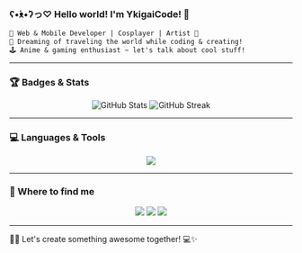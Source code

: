 ### ʕ•́ᴥ•̀ʔっ♡ Hello world! I'm YkigaiCode! 💖

```diff
🌸 Web & Mobile Developer | Cosplayer | Artist 🎨
🚀 Dreaming of traveling the world while coding & creating!
🕹️ Anime & gaming enthusiast ~ let's talk about cool stuff!
```
---

### 🏆 Badges & Stats
<p align="center">
  <img src="https://github-readme-stats.vercel.app/api?username=ykigaicode&show_icons=true&theme=tokyonight" alt="GitHub Stats" />
  <img src="https://github-readme-streak-stats.herokuapp.com/?user=ykigaicode&theme=tokyonight" alt="GitHub Streak" />
</p>

---

### 💻 Languages & Tools
<p align="center">
  <img src="https://skillicons.dev/icons?i=html,css,js,angular,react,python,cpp,wordpress" />
</p>

---

### 🌸 Where to find me
<p align="center">
  <a href="https://instagram.com/ykigaicode"><img src="https://img.shields.io/badge/Instagram-E1306C?style=for-the-badge&logo=instagram&logoColor=white"/></a>
  <a href="https://www.youtube.com/@ykigaicode"><img src="https://img.shields.io/badge/YouTube-FF0000?style=for-the-badge&logo=youtube&logoColor=white"/></a>
  <a href="https://www.linkedin.com/in/ykigaicode"><img src="https://img.shields.io/badge/LinkedIn-0A66C2?style=for-the-badge&logo=linkedin&logoColor=white"/></a>
</p>

---

🐱‍👤 Let's create something awesome together! 💻✨

